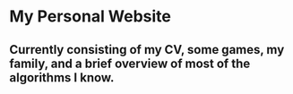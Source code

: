 # My Personal Website
## Currently consisting of my CV, some games, my family, and a brief overview of most of the algorithms I know.
